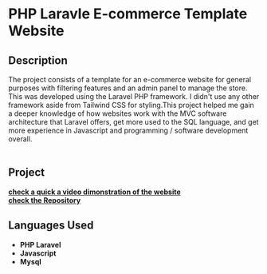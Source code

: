<h1>PHP Laravle E-commerce Template Website</h1>

<h2>Description</h2>
The project consists of a template for an e-commerce website for general purposes with filtering features and an admin panel to manage the store. This was developed using the Laravel PHP framework. I didn't use any other framework aside from Tailwind CSS for styling.This project helped me gain a deeper knowledge of how websites work with the MVC software architecture that Laravel offers, get more used to the SQL language, and get more experience in Javascript and programming / software development overall.
<br />
<br />
<h2>Project</h2>

<b>[check a quick a video dimonstration of the website](https://drive.google.com/file/d/1t1zexpmIuS25EQoM1dHFYuOkuM6r21aJ/view?usp=drive_link)</b> </br>
<b>[check the Repository](https://github.com/riad-999/e-commerce_laravel)</b>

<h2>Languages Used</h2>

- <b>PHP Laravel</b>
- <b>Javascript</b>
- <b>Mysql </b>

